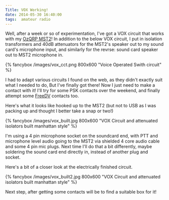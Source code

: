 ```yaml
---
Title: VOX Working!
date: 2014-05-30 16:40:00
tags:  amateur radio
---
```


Well, after a week or so of experimentation, I've got a VOX circuit that works with my [OzQRP MST2](http://ozqrp.com)!  In addition to the below VOX circuit, I put in isolation transformers and 40dB attenuators for the MST2's speaker out to my sound card's microphone input, and similarly for the revrse: sound card speaker out to MST2 microphone in.

{% fancybox /images/vox_cct.png 800x600 "Voice Operated Swith circuit" %}

<!--more-->

I had to adapt various circuits I found on the web, as they didn't exactly suit what I needed to do, But I've finally got there!  Now I just need to make a contact with it! I'll try for some PSK contacts over the weekend, and finally attempt some [FreeDV](http:/freedv.org) contacts too.

Here's what it looks like hooked up to the MST2 (but not to USB as I was packing up and thought I better take a snap or two!)

{% fancybox /images/vox_built.jpg 800x600 "VOX Circuit and attenuated isolators built manhattan style" %}

I'm using a 4 pin microphone socket on the soundcard end, with PTT and microphone level audio going to the MST2 via shielded 4 core audio cable and some 4 pin mic plugs. Next time I'll do that a bit differently, maybe soldering the sound card end directly in, instead of another plug and socket.

Here's a bit of a closer look at the electrically finished circuit.

{% fancybox /images/vox_built2.jpg 800x600 "VOX Circuit and attenuated isolators built manhattan style" %}

Next step, after getting some contacts will be to find a suitable box for it!
